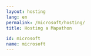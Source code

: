 ```yaml
---
layout: hosting
lang: en
permalink: /microsoft/hosting/
title: Hosting a Mapathon

id: microsoft
name: microsoft
---
```

